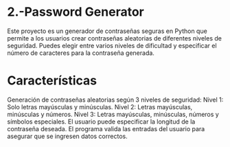 # 2.-Password Generator
Este proyecto es un generador de contraseñas seguras en Python que permite a los usuarios crear contraseñas aleatorias de diferentes niveles de seguridad. Puedes elegir entre varios niveles de dificultad y especificar el número de caracteres para la contraseña generada.

# Características
Generación de contraseñas aleatorias según 3 niveles de seguridad:
Nivel 1: Solo letras mayúsculas y minúsculas.
Nivel 2: Letras mayúsculas, minúsculas y números.
Nivel 3: Letras mayúsculas, minúsculas, números y símbolos especiales.
El usuario puede especificar la longitud de la contraseña deseada.
El programa valida las entradas del usuario para asegurar que se ingresen datos correctos.
